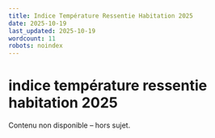 ```yaml
---
title: Indice Température Ressentie Habitation 2025
date: 2025-10-19
last_updated: 2025-10-19
wordcount: 11
robots: noindex
---
```


# indice température ressentie habitation 2025

Contenu non disponible – hors sujet.